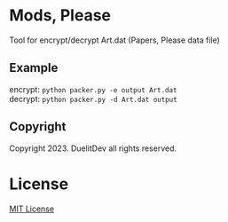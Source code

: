# Mods, Please
Tool for encrypt/decrypt Art.dat (Papers, Please data file)

## Example
encrypt: `python packer.py -e output Art.dat`  
decrypt: `python packer.py -d Art.dat output`

## Copyright
Copyright 2023. DuelitDev all rights reserved.

# License
[MIT License](https://github.com/DuelitDev/ModsPlease/blob/master/LICENSE)